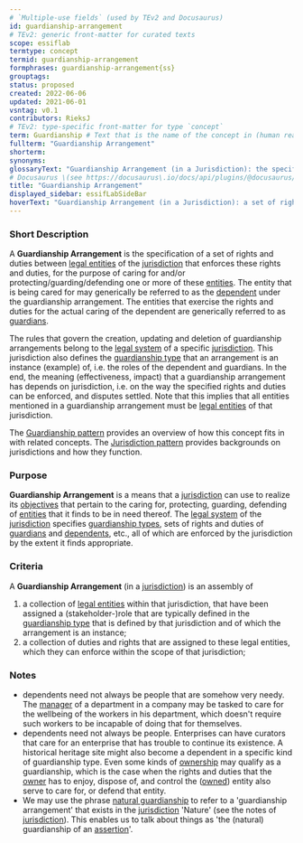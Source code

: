 ```yaml
---
# `Multiple-use fields` (used by TEv2 and Docusaurus)
id: guardianship-arrangement
# TEv2: generic front-matter for curated texts
scope: essiflab
termtype: concept
termid: guardianship-arrangement
formphrases: guardianship-arrangement{ss}
grouptags:
status: proposed
created: 2022-06-06
updated: 2021-06-01
vsntag: v0.1
contributors: RieksJ
# TEv2: type-specific front-matter for type `concept`
term: Guardianship # Text that is the name of the concept in (human readable) texts.
fullterm: "Guardianship Arrangement"
shorterm:
synonyms:
glossaryText: "Guardianship Arrangement (in a Jurisdiction): the specification of a set of rights and duties between [legal entities](@) of the [jurisdiction](@) that enforces these rights and duties, for the purpose of caring for and/or protecting/guarding/defending one or more of these [entities](@)."
# Docusaurus \(see https://docusaurus\.io/docs/api/plugins/@docusaurus/plugin-content-docs#markdown-front-matter\):
title: "Guardianship Arrangement"
displayed_sidebar: essifLabSideBar
hoverText: "Guardianship Arrangement (in a Jurisdiction): a set of rights and duties between Legal Entities of the Jurisdiction that have been established and are enforced within that Jurisdiction for the purpose of caring for and/or protecting/guarding/defending one or more of these Entities."
---
```


### Short Description
A **Guardianship Arrangement** is the specification of a set of rights and duties between [legal entities](@) of the [jurisdiction](@) that enforces these rights and duties, for the purpose of caring for and/or protecting/guarding/defending one or more of these [entities](@). The entity that is being cared for may generically be referred to as the [dependent](@) under the guardianship arrangement. The entities that exercise the rights and duties for the actual caring of the dependent are generically referred to as [guardians](@).

The rules that govern the creation, updating and deletion of guardianship arrangements belong to the [legal system](@) of a specific [jurisdiction](@). This jurisdiction also defines the [guardianship type](@) that an arrangement is an instance (example) of, i.e. the roles of the dependent and guardians. In the end, the meaning (effectiveness, impact) that a guardianship arrangement has depends on jurisdiction, i.e. on the way the specified rights and duties can be enforced, and disputes settled. Note that this implies that all entities mentioned in a guardianship arrangement must be [legal entities](@) of that jurisdiction.

The [Guardianship pattern](pattern-guardianship@) provides an overview of how this concept fits in with related concepts.
The [Jurisdiction pattern](pattern-jurisdiction@) provides backgrounds on jurisdictions and how they function.

### Purpose
**Guardianship Arrangement** is a means that a [jurisdiction](@) can use to realize its [objectives](@) that pertain to the caring for, protecting, guarding, defending of [entities](@) that it finds to be in need thereof. The [legal system](@) of the [jurisdiction](@) specifies [guardianship types](@), sets of rights and duties of [guardians](@) and [dependents](@), etc., all of which are enforced by the jurisdiction by the extent it finds appropriate.

### Criteria
A **Guardianship Arrangement** (in a [jurisdiction](@)) is an assembly of
1. a collection of [legal entities](@) within that jurisdiction, that have been assigned a (stakeholder-)role that are typically defined in the [guardianship type](@) that is defined by that jurisdiction and of which the arrangement is an instance;
2. a collection of duties and rights that are assigned to these legal entities, which they can enforce within the scope of that jurisdiction;

### Notes
- dependents need not always be people that are somehow very needy. The [manager](@) of a department in a company may be tasked to care for the wellbeing of the workers in his department, which doesn't require such workers to be incapable of doing that for themselves.
- dependents need not always be people. Enterprises can have curators that care for an enterprise that has trouble to continue its existence. A historical heritage site might also become a dependent in a specific kind of guardianship type. Even some kinds of [ownership](@) may qualify as a guardianship, which is the case when the rights and duties that the [owner](@) has to enjoy, dispose of, and control the ([owned](@)) entity also serve to care for, or defend that entity.
- We may use the phrase [natural guardianship](@) to refer to a 'guardianship arrangement' that exists in the [jurisdiction](@) 'Nature' (see the notes of [jurisdiction](@)). This enables us to talk about things as 'the (natural) guardianship of an [assertion](@)'.
